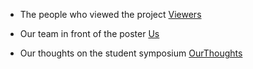 - The people who viewed the project [Viewers](Viewers.md)

- Our team in front of the poster [Us](Us.md)

- Our thoughts on the student symposium [OurThoughts](OurThoughts.md)